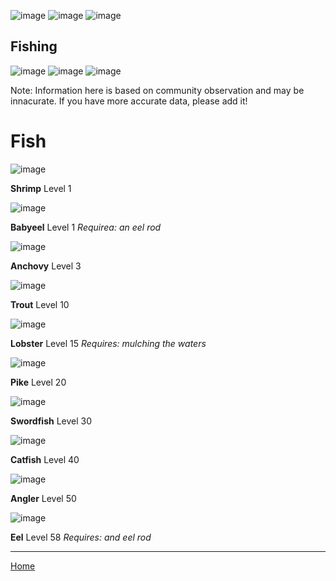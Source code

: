 ![image](https://github.com/fishbotapp/fishbotwiki/assets/163616414/42361705-6b97-4b10-b836-c7383b95167f) ![image](https://github.com/fishbotapp/fishbotwiki/assets/163616414/42361705-6b97-4b10-b836-c7383b95167f)  ![image](https://github.com/fishbotapp/fishbotwiki/assets/163616414/42361705-6b97-4b10-b836-c7383b95167f) 
## Fishing ## 
![image](https://github.com/fishbotapp/fishbotwiki/assets/163616414/42361705-6b97-4b10-b836-c7383b95167f)  ![image](https://github.com/fishbotapp/fishbotwiki/assets/163616414/42361705-6b97-4b10-b836-c7383b95167f)  ![image](https://github.com/fishbotapp/fishbotwiki/assets/163616414/42361705-6b97-4b10-b836-c7383b95167f) 


Note: Information here is based on community observation and may be innacurate. If you have more accurate data, please add it!

# Fish


![image](https://github.com/fishbotapp/fishbotwiki/assets/163616414/8de59538-021d-468e-a508-c94074473a6f)

**Shrimp**
Level 1



![image](https://github.com/fishbotapp/fishbotwiki/assets/163616414/8bbc8256-3418-4a33-9555-04098ac06cbd) 



**Babyeel**
Level 1
*Requirea: an eel rod*



![image](https://fishbot.app/items/anchovy.png) 



**Anchovy**
Level 3



![image](https://fishbot.app/items/trout.png) 



**Trout**
Level 10


![image](https://fishbot.app/items/lobster.png)

**Lobster**
Level 15
*Requires: mulching the waters*




![image](https://fishbot.app/items/pike.png) 



**Pike**
Level 20




![image](https://fishbot.app/items/swordfish.png) 

**Swordfish**
Level 30



![image](https://fishbot.app/items/catfish.png) 

**Catfish**
Level 40



![image](https://fishbot.app/items/angler.png)


**Angler**
Level 50 


![image](https://fishbot.app/items/eel.png) 

**Eel**
Level 58
*Requires: and eel rod*




-----------------------------

[Home](https://fishbotapp.github.io/fishbotwiki/)

